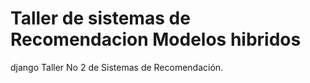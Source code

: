 # Taller de sistemas de Recomendacion Modelos hibridos
django 
Taller No 2 de Sistemas de Recomendación.

